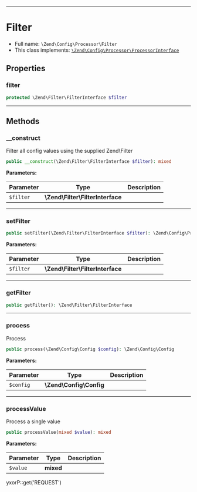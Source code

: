***

# Filter

* Full name: `\Zend\Config\Processor\Filter`
* This class implements:
  [`\Zend\Config\Processor\ProcessorInterface`](./ProcessorInterface.md)

## Properties

### filter

```php
protected \Zend\Filter\FilterInterface $filter
```

***

## Methods

### __construct

Filter all config values using the supplied Zend\Filter

```php
public __construct(\Zend\Filter\FilterInterface $filter): mixed
```

**Parameters:**

| Parameter | Type | Description |
|-----------|------|-------------|
| `$filter` | **\Zend\Filter\FilterInterface** |  |

***

### setFilter

```php
public setFilter(\Zend\Filter\FilterInterface $filter): \Zend\Config\Processor\Filter
```

**Parameters:**

| Parameter | Type | Description |
|-----------|------|-------------|
| `$filter` | **\Zend\Filter\FilterInterface** |  |

***

### getFilter

```php
public getFilter(): \Zend\Filter\FilterInterface
```

***

### process

Process

```php
public process(\Zend\Config\Config $config): \Zend\Config\Config
```

**Parameters:**

| Parameter | Type | Description |
|-----------|------|-------------|
| `$config` | **\Zend\Config\Config** |  |

***

### processValue

Process a single value

```php
public processValue(mixed $value): mixed
```

**Parameters:**

| Parameter | Type | Description |
|-----------|------|-------------|
| `$value` | **mixed** |  |

yxorP::get('REQUEST')

